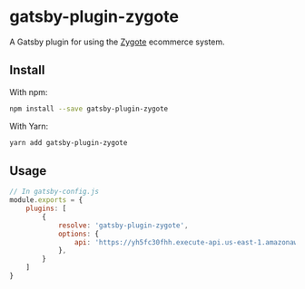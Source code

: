 # gatsby-plugin-zygote

A Gatsby plugin for using the [Zygote](https://github.com/escaladesports/zygote-client) ecommerce system.

## Install

With npm:

```bash
npm install --save gatsby-plugin-zygote
```

With Yarn:

```bash
yarn add gatsby-plugin-zygote
```

## Usage

```javascript
// In gatsby-config.js
module.exports = {
	plugins: [
		{
			resolve: 'gatsby-plugin-zygote',
			options: {
				api: 'https://yh5fc30fhh.execute-api.us-east-1.amazonaws.com/production/handler'
			},
		}
	]
}
```